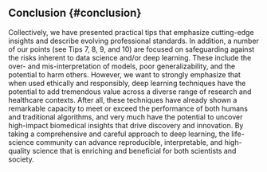 ## Conclusion {#conclusion}

Collectively, we have presented practical tips that emphasize cutting-edge insights and describe evolving professional standards.
In addition, a number of our points (see Tips 7, 8, 9, and 10) are focused on safeguarding against the risks inherent to data science and/or deep learning.
These include the over- and mis-interpretation of models, poor generalizability, and the potential to harm others.
However, we want to strongly emphasize that when used ethically and responsibly, deep learning techniques have the potential to add tremendous value across a diverse range of research and healthcare contexts.
After all, these techniques have already shown a remarkable capacity to meet or exceed the performance of both humans and traditional algorithms, and very much have the potential to uncover high-impact biomedical insights that drive discovery and innovation.
By taking a comprehensive and careful approach to deep learning, the life-science community can advance reproducible, interpretable, and high-quality science that is enriching and beneficial for both scientists and society.

